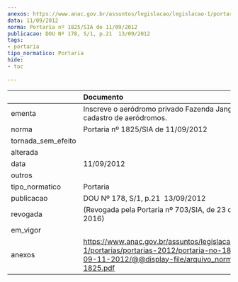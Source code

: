 ```yaml
---
anexos: https://www.anac.gov.br/assuntos/legislacao/legislacao-1/portarias/portarias-2012/portaria-no-1825-sia-de-09-11-2012/@@display-file/arquivo_norma/PA2012-1825.pdf
data: 11/09/2012
norma: Portaria nº 1825/SIA de 11/09/2012
publicacao: DOU Nº 178, S/1, p.21  13/09/2012
tags:
- portaria
tipo_normatico: Portaria
hide: 
- toc 
 
---
```


|                    | Documento                                                                                                                                                         |
|:-------------------|:------------------------------------------------------------------------------------------------------------------------------------------------------------------|
| ementa             | Inscreve o aeródromo privado Fazenda Jangada (MT) no cadastro de aeródromos.                                                                                      |
| norma              | Portaria nº 1825/SIA de 11/09/2012                                                                                                                                |
| tornada_sem_efeito |                                                                                                                                                                   |
| alterada           |                                                                                                                                                                   |
| data               | 11/09/2012                                                                                                                                                        |
| outros             |                                                                                                                                                                   |
| tipo_normatico     | Portaria                                                                                                                                                          |
| publicacao         | DOU Nº 178, S/1, p.21  13/09/2012                                                                                                                                 |
| revogada           | (Revogada pela Portaria nº 703/SIA, de 23 de março de 2016)                                                                                                       |
| em_vigor           |                                                                                                                                                                   |
| anexos             | https://www.anac.gov.br/assuntos/legislacao/legislacao-1/portarias/portarias-2012/portaria-no-1825-sia-de-09-11-2012/@@display-file/arquivo_norma/PA2012-1825.pdf |